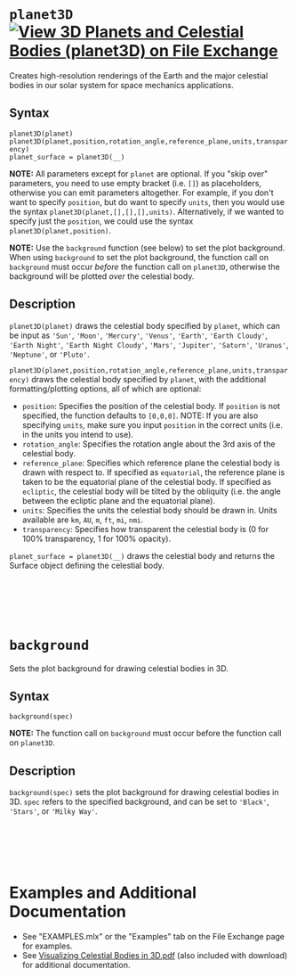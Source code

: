 # `planet3D` [![View 3D Planets and Celestial Bodies (planet3D) on File Exchange](https://www.mathworks.com/matlabcentral/images/matlab-file-exchange.svg)](https://www.mathworks.com/matlabcentral/fileexchange/86483-3d-planets-and-celestial-bodies-planet3d)
Creates high-resolution renderings of the Earth and the major celestial bodies in our solar system for space mechanics applications.


## Syntax

`planet3D(planet)`\
`planet3D(planet,position,rotation_angle,reference_plane,units,transparency)`\
`planet_surface = planet3D(__)`

**NOTE:** All parameters except for `planet` are optional. If you "skip over" parameters, you need to use empty bracket (i.e. `[]`) as placeholders, otherwise you can emit parameters altogether. For example, if you don't want to specify `position`, but do want to specify `units`, then you would use the syntax `planet3D(planet,[],[],[],units)`. Alternatively, if we wanted to specify just the `position`, we could use the syntax `planet3D(planet,position)`.

**NOTE:** Use the `background` function (see below) to set the plot background. When using `background` to set the plot background, the function call on `background` must occur *before* the function call on `planet3D`, otherwise the background will be plotted *over* the celestial body.


## Description

`planet3D(planet)` draws the celestial body specified by `planet`, which can be input as `'Sun'`, `'Moon'`, `'Mercury'`, `'Venus'`, `'Earth'`, `'Earth Cloudy'`, `'Earth Night'`, `'Earth Night Cloudy'`, `'Mars'`, `'Jupiter'`, `'Saturn'`, `'Uranus'`, `'Neptune'`, or `'Pluto'`.

`planet3D(planet,position,rotation_angle,reference_plane,units,transparency)` draws the celestial body specified by `planet`, with the additional formatting/plotting options, all of which are optional:
 - `position`: Specifies the position of the celestial body. If `position` is not specified, the function defaults to `[0,0,0]`. NOTE: If you are also specifying `units`, make sure you input `position` in the correct units (i.e. in the units you intend to use).
 - `rotation_angle`: Specifies the rotation angle about the 3rd axis of the celestial body.
 - `reference_plane`: Specifies which reference plane the celestial body is drawn with respect to. If specified as `equatorial`, the reference plane is taken to be the equatorial plane of the celestial body. If specified as `ecliptic`, the celestial body will be tilted by the obliquity (i.e. the angle between the ecliptic plane and the equatorial plane).
 - `units`: Specifies the units the celestial body should be drawn in. Units available are `km`, `AU`, `m`, `ft`, `mi`, `nmi`.
 - `transparency`: Specifies how transparent the celestial body is (0 for 100% transparency, 1 for 100% opacity).

`planet_surface = planet3D(__)` draws the celestial body and returns the Surface object defining the celestial body.

<br/><br/> 
<br/><br/> 
# `background`
Sets the plot background for drawing celestial bodies in 3D.


## Syntax

`background(spec)`

**NOTE:** The function call on `background` must occur before the function call on `planet3D`.


## Description

`background(spec)` sets the plot background for drawing celestial bodies in 3D. `spec` refers to the specified background, and can be set to `'Black'`, `'Stars'`, or `'Milky Way'`.


<br/><br/> 
<br/><br/> 
# Examples and Additional Documentation

   -  See "EXAMPLES.mlx" or the "Examples" tab on the File Exchange page for examples.
   -  See [Visualizing Celestial Bodies in 3D.pdf](https://github.com/tamaskis/planet3D-MATLAB/blob/main/DOCUMENTATION.pdf) (also included with download) for additional documentation.
